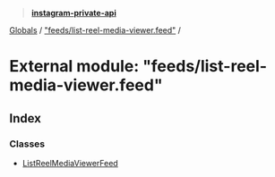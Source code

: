 > **[instagram-private-api](../README.md)**

[Globals](../README.md) / ["feeds/list-reel-media-viewer.feed"](_feeds_list_reel_media_viewer_feed_.md) /

# External module: "feeds/list-reel-media-viewer.feed"

## Index

### Classes

* [ListReelMediaViewerFeed](../classes/_feeds_list_reel_media_viewer_feed_.listreelmediaviewerfeed.md)